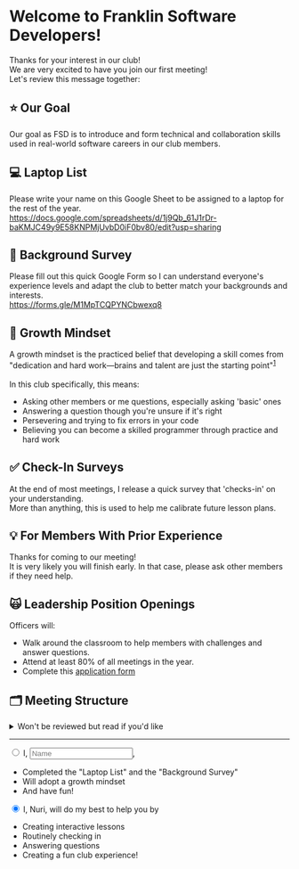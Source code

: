 # Welcome to Franklin Software Developers!
Thanks for your interest in our club!
<br>
We are very excited to have you join our first meeting!
<br>
Let's review this message together:

## ⭐️ Our Goal
Our goal as FSD is to introduce and form technical and collaboration skills used in real-world software careers in our club members.

## 💻 Laptop List
Please write your name on this Google Sheet to be assigned to a laptop for the rest of the year. <br>
https://docs.google.com/spreadsheets/d/1j9Qb_61J1rDr-baKMJC49y9E58KNPMjUvbD0iF0bv80/edit?usp=sharing 

## 📝 Background Survey
Please fill out this quick Google Form so I can understand everyone's experience levels and adapt the club to better match your backgrounds and interests. <br>
https://forms.gle/M1MpTCQPYNCbwexq8

## 🧠 Growth Mindset
A growth mindset is the practiced belief that developing a skill comes from "dedication and hard work—brains and talent are just the starting point"<sup><a href="https://www.edweek.org/leadership/opinion-carol-dweck-revisits-the-growth-mindset/2015/09?cmp=cpc-goog-ew-growth%20mindset&ccid=growth%20mindset&ccag=growth%20mindset&cckw=%2Bgrowth%20%2Bmindset&cccv=content%20ad&gclid=Cj0KEQiAnvfDBRCXrabLl6-6t-0BEiQAW4SRUM7nekFnoTxc675qBMSJycFgwERohguZWVmNDcSUg5gaAk3I8P8HAQ" target="_blank">1</a></sup>
<br><br>
In this club specifically, this means:
- Asking other members or me questions, especially asking 'basic' ones
- Answering a question though you're unsure if it's right
- Persevering and trying to fix errors in your code
- Believing you can become a skilled programmer through practice and hard work

## ✅ Check-In Surveys
At the end of most meetings, I release a quick survey that 'checks-in' on your understanding. <br>
More than anything, this is used to help me calibrate future lesson plans.

## 💡 For Members With Prior Experience
Thanks for coming to our meeting! <br>
It is very likely you will finish early. In that case, please ask other members if they need help.

## 🙀 Leadership Position Openings
Officers will: 
- Walk around the classroom to help members with challenges and answer questions.
- Attend at least 80% of all meetings in the year.
- Complete this <a href="https://forms.gle/9pUaAzYT1GjmfkLk9">application form</a>

## 🗂️ Meeting Structure
<details>
<summary>Won't be reviewed but read if you'd like</summary>
Most of our meetings follow this plan: 
<ol> 
<li>Open laptops</li>
<li>Members get a prewritten document that somewhat looks like this:
    <img src="./meeting-structure.jpeg">
    <ul>
    <li>I live code and explain the "Tutorial" section</li>
        <ul style=“list-style-type:square”>
            <li>You can choose to code along with me or just watch</li>
            <li>I will also ask members to make predictions on what the code will output</li>
        </ul>
    <li>Under the "Challenge" section, you get your hands on the keyboard and practice what you've just learn</li>
    </ul>
</li>
3. At the end of the meeting I unlock a Check-In survey to see how comfortable you are with the material
</ol>
</details>
<hr>
<input type = "radio"> I, <input type="textbox" placeholder="Name"></input>, 
    <ul>
        <li>Completed the "Laptop List" and the "Background Survey"</li>
        <li>Will adopt a growth mindset</li>
        <li>And have fun!</li>
    </ul>
</input>
<input type = "radio" checked="true"> I, Nuri, will do my best to help you by
    <ul>
        <li>Creating interactive lessons</li>
        <li>Routinely checking in</li>
        <li>Answering questions</li>
        <li>Creating a fun club experience!</li>
    </ul>